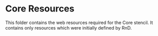 Core Resources
=================

This folder contains the web resources required for the Core stencil. It contains only resources which were initially defined by RnD.